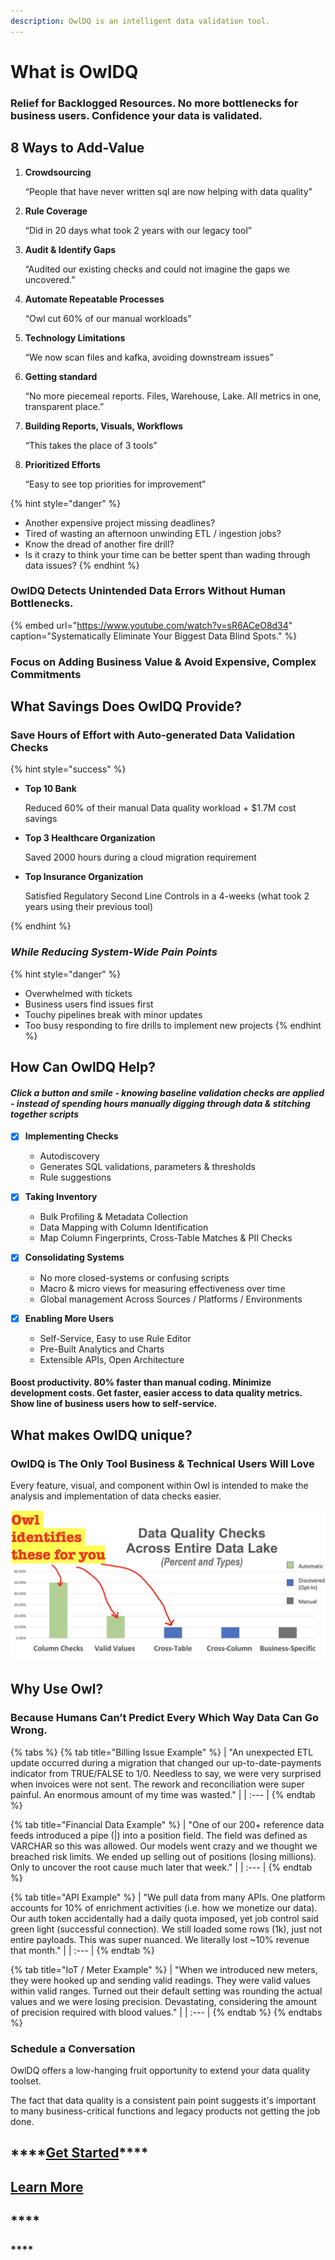 ```yaml
---
description: OwlDQ is an intelligent data validation tool.
---
```


# What is OwlDQ

### Relief for Backlogged Resources. No more bottlenecks for business users. Confidence your data is validated.

## 8 Ways to Add-Value

1. **Crowdsourcing**

   “People that have never written sql are now helping with data quality” 

2. **Rule Coverage**

   “Did in 20 days what took 2 years with our legacy tool” 

3. **Audit & Identify Gaps** 

   “Audited our existing checks and could not imagine the gaps we uncovered.” 

4. **Automate Repeatable Processes**

   “Owl cut 60% of our manual workloads” 

5. **Technology Limitations** 

   “We now scan files and kafka, avoiding downstream issues” 

6. **Getting standard**  

   “No more piecemeal reports. Files, Warehouse, Lake. All metrics in one, transparent place.” 

7. **Building Reports, Visuals, Workflows** 

   “This takes the place of 3 tools” 

8. **Prioritized Efforts** 

   “Easy to see top priorities for improvement” 

{% hint style="danger" %}
* Another expensive project missing deadlines?
* Tired of wasting an afternoon unwinding ETL / ingestion jobs?
* Know the dread of another fire drill?
* Is it crazy to think your time can be better spent than wading through data issues?
{% endhint %}

### OwlDQ Detects Unintended Data Errors Without Human Bottlenecks.

{% embed url="https://www.youtube.com/watch?v=sR6ACeO8d34" caption="Systematically Eliminate Your Biggest Data Blind Spots." %}

### **Focus on Adding Business Value & Avoid Expensive, Complex Commitments**

## What Savings Does OwlDQ Provide? 

### **Save Hours of Effort with Auto-generated Data Validation Checks**

{% hint style="success" %}
* **Top 10 Bank** 

  Reduced 60% of their manual Data quality workload + $1.7M cost savings 

* **Top 3 Healthcare Organization** 

  Saved 2000 hours during a cloud migration requirement

* **Top Insurance Organization** 

  Satisfied Regulatory Second Line Controls in a 4-weeks \(what took 2 years using their previous tool\)

 
{% endhint %}

### _**While Reducing System-Wide Pain Points**_

{% hint style="danger" %}
* Overwhelmed with tickets 
* Business users find issues first
* Touchy pipelines break with minor updates
* Too busy responding to fire drills to implement new projects
{% endhint %}

## How Can OwlDQ Help?

#### _Click a button and smile - knowing baseline validation checks are applied - instead of spending hours manually digging through data & stitching together scripts_

* [x] **Implementing Checks**

  * Autodiscovery
  * Generates SQL validations, parameters & thresholds
  * Rule suggestions 

* [x] **Taking Inventory** 

  * Bulk Profiling & Metadata Collection 
  * Data Mapping with Column Identification 
  * Map Column Fingerprints, Cross-Table Matches & PII Checks

* [x] **Consolidating Systems**

  * No more closed-systems or confusing scripts
  * Macro & micro views for measuring effectiveness over time
  * Global management Across Sources / Platforms / Environments 

* [x] **Enabling More Users**
  * Self-Service, Easy to use Rule Editor 
  * Pre-Built Analytics and Charts 
  * Extensible APIs, Open Architecture

#### **Boost productivity. 80% faster than manual coding. Minimize development costs. Get faster, easier access to data quality metrics. Show line of business users how to self-service.**

## What **makes OwlDQ unique**?

### **OwlDQ is The Only Tool Business & Technical Users Will Love** 

Every feature, visual, and component within Owl is intended to make the analysis and implementation of data checks easier.

![](.gitbook/assets/screenshot-2020-07-19-at-7.31.37-pm.png)

## Why Use Owl?

### Because Humans Can’t Predict Every Which Way Data Can Go Wrong.

{% tabs %}
{% tab title="Billing Issue Example" %}
| "An unexpected ETL update occurred during a migration that changed our up-to-date-payments indicator from TRUE/FALSE to 1/0. Needless to say, we were very surprised when invoices were not sent. The rework and reconciliation were super painful. An enormous amount of my time was wasted." |
| :--- |
{% endtab %}

{% tab title="Financial Data Example" %}
| "One of our 200+ reference data feeds introduced a pipe \(\|\) into a position field. The field was defined as VARCHAR so this was allowed. Our models went crazy and we thought we breached risk limits. We ended up selling out of positions \(losing millions\). Only to uncover the root cause much later that week." |
| :--- |
{% endtab %}

{% tab title="API Example" %}
| "We pull data from many APIs. One platform accounts for 10% of enrichment activities \(i.e. how we monetize our data\). Our auth token accidentally had a daily quota imposed, yet job control said green light \(successful connection\). We still loaded some rows \(1k\), just not entire payloads. This was super nuanced. We literally lost ~10% revenue that month." |
| :--- |
{% endtab %}

{% tab title="IoT / Meter Example" %}
| "When we introduced new meters, they were hooked up and sending valid readings. They were valid values within valid ranges. Turned out their default setting was rounding the actual values and we were losing precision. Devastating, considering the amount of precision required with blood values." |
| :--- |
{% endtab %}
{% endtabs %}

### Schedule a Conversation

OwlDQ offers a low-hanging fruit opportunity to extend your data quality toolset.

The fact that data quality is a consistent pain point suggests it's important to many business-critical functions and legacy products not getting the job done.

## \*\*\*\*[**Get Started**](https://calendly.com/brian-556/owldq-session)\*\*\*\*

## [**Learn More**](https://calendly.com/brian-556/owldq-session)

## \*\*\*\*

### \*\*\*\*


